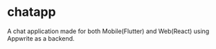 # chatapp
A chat application made for both Mobile(Flutter) and Web(React) using Appwrite as a backend.

